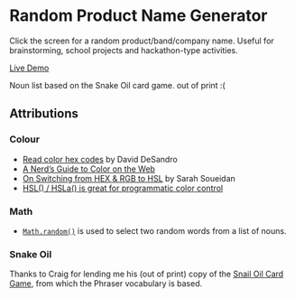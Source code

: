 # Random Product Name Generator
Click the screen for a random product/band/company name. Useful for brainstorming, school projects and hackathon-type activities.

[Live Demo](https://github.com/acidtone/namor)

Noun list based on the Snake Oil card game. out of print :(

## Attributions
### Colour
- [Read color hex codes](https://youtu.be/eqZqx6lRPe0) by David DeSandro
- [A Nerd’s Guide to Color on the Web](https://css-tricks.com/nerds-guide-color-web/)
- [On Switching from HEX & RGB to HSL](https://www.sarasoueidan.com/blog/hex-rgb-to-hsl/) by Sarah Soueidan
- [HSL() / HSLa() is great for programmatic color control](https://css-tricks.com/hsl-hsla-is-great-for-programmatic-color-control/)

### Math
- [`Math.random()`](https://developer.mozilla.org/en-US/docs/Web/JavaScript/Reference/Global_Objects/Math/random) is used to select two random words from a list of nouns.

### Snake Oil
Thanks to Craig for lending me his (out of print) copy of the [Snail Oil Card Game](https://boardgamegeek.com/boardgame/113289/snake-oil), from which the Phraser vocabulary is based.